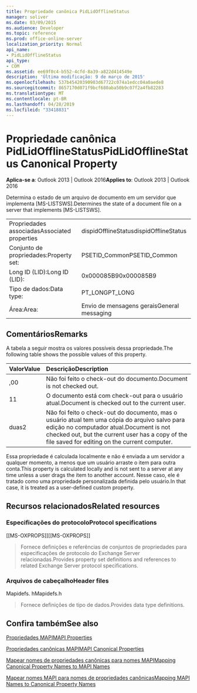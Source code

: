 ```yaml
---
title: Propriedade canônica PidLidOfflineStatus
manager: soliver
ms.date: 03/09/2015
ms.audience: Developer
ms.topic: reference
ms.prod: office-online-server
localization_priority: Normal
api_name:
- PidLidOfflineStatus
api_type:
- COM
ms.assetid: ee69f0c4-b552-4cfd-8a39-a822d414549e
description: 'Última modificação: 9 de março de 2015'
ms.openlocfilehash: 537b45420390903d67722c074a1edcc04a0aede8
ms.sourcegitcommit: 8657170d071f9bcf680aba50b9c07f2a4fb82283
ms.translationtype: MT
ms.contentlocale: pt-BR
ms.lasthandoff: 04/28/2019
ms.locfileid: "33418831"
---
```

# <a name="pidlidofflinestatus-canonical-property"></a><span data-ttu-id="c9cb5-103">Propriedade canônica PidLidOfflineStatus</span><span class="sxs-lookup"><span data-stu-id="c9cb5-103">PidLidOfflineStatus Canonical Property</span></span>

  
  
<span data-ttu-id="c9cb5-104">**Aplica-se a**: Outlook 2013 | Outlook 2016</span><span class="sxs-lookup"><span data-stu-id="c9cb5-104">**Applies to**: Outlook 2013 | Outlook 2016</span></span> 
  
<span data-ttu-id="c9cb5-105">Determina o estado de um arquivo de documento em um servidor que implementa [MS-LISTSWS].</span><span class="sxs-lookup"><span data-stu-id="c9cb5-105">Determines the state of a document file on a server that implements [MS-LISTSWS].</span></span>
  
|||
|:-----|:-----|
|<span data-ttu-id="c9cb5-106">Propriedades associadas</span><span class="sxs-lookup"><span data-stu-id="c9cb5-106">Associated properties</span></span>  <br/> |<span data-ttu-id="c9cb5-107">dispidOfflineStatus</span><span class="sxs-lookup"><span data-stu-id="c9cb5-107">dispidOfflineStatus</span></span>  <br/> |
|<span data-ttu-id="c9cb5-108">Conjunto de propriedades:</span><span class="sxs-lookup"><span data-stu-id="c9cb5-108">Property set:</span></span>  <br/> |<span data-ttu-id="c9cb5-109">PSETID_Common</span><span class="sxs-lookup"><span data-stu-id="c9cb5-109">PSETID_Common</span></span>  <br/> |
|<span data-ttu-id="c9cb5-110">Long ID (LID):</span><span class="sxs-lookup"><span data-stu-id="c9cb5-110">Long ID (LID):</span></span>  <br/> |<span data-ttu-id="c9cb5-111">0x000085B9</span><span class="sxs-lookup"><span data-stu-id="c9cb5-111">0x000085B9</span></span>  <br/> |
|<span data-ttu-id="c9cb5-112">Tipo de dados:</span><span class="sxs-lookup"><span data-stu-id="c9cb5-112">Data type:</span></span>  <br/> |<span data-ttu-id="c9cb5-113">PT_LONG</span><span class="sxs-lookup"><span data-stu-id="c9cb5-113">PT_LONG</span></span>  <br/> |
|<span data-ttu-id="c9cb5-114">Área:</span><span class="sxs-lookup"><span data-stu-id="c9cb5-114">Area:</span></span>  <br/> |<span data-ttu-id="c9cb5-115">Envio de mensagens gerais</span><span class="sxs-lookup"><span data-stu-id="c9cb5-115">General messaging</span></span>  <br/> |
   
## <a name="remarks"></a><span data-ttu-id="c9cb5-116">Comentários</span><span class="sxs-lookup"><span data-stu-id="c9cb5-116">Remarks</span></span>

<span data-ttu-id="c9cb5-117">A tabela a seguir mostra os valores possíveis dessa propriedade.</span><span class="sxs-lookup"><span data-stu-id="c9cb5-117">The following table shows the possible values of this property.</span></span>
  
|<span data-ttu-id="c9cb5-118">**Valor**</span><span class="sxs-lookup"><span data-stu-id="c9cb5-118">**Value**</span></span>|<span data-ttu-id="c9cb5-119">**Descrição**</span><span class="sxs-lookup"><span data-stu-id="c9cb5-119">**Description**</span></span>|
|:-----|:-----|
|<span data-ttu-id="c9cb5-120">,0</span><span class="sxs-lookup"><span data-stu-id="c9cb5-120">0</span></span>  <br/> |<span data-ttu-id="c9cb5-121">Não foi feito o check-out do documento.</span><span class="sxs-lookup"><span data-stu-id="c9cb5-121">Document is not checked out.</span></span>  <br/> |
|<span data-ttu-id="c9cb5-122">1</span><span class="sxs-lookup"><span data-stu-id="c9cb5-122">1</span></span>  <br/> |<span data-ttu-id="c9cb5-123">O documento está com check-out para o usuário atual.</span><span class="sxs-lookup"><span data-stu-id="c9cb5-123">Document is checked out to the current user.</span></span>  <br/> |
|<span data-ttu-id="c9cb5-124">duas</span><span class="sxs-lookup"><span data-stu-id="c9cb5-124">2</span></span>  <br/> |<span data-ttu-id="c9cb5-125">Não foi feito o check-out do documento, mas o usuário atual tem uma cópia do arquivo salvo para edição no computador atual.</span><span class="sxs-lookup"><span data-stu-id="c9cb5-125">Document is not checked out, but the current user has a copy of the file saved for editing on the current computer.</span></span>  <br/> |
   
<span data-ttu-id="c9cb5-126">Essa propriedade é calculada localmente e não é enviada a um servidor a qualquer momento, a menos que um usuário arraste o item para outra conta.</span><span class="sxs-lookup"><span data-stu-id="c9cb5-126">This property is calculated locally and is not sent to a server at any time unless a user drags the item to another account.</span></span> <span data-ttu-id="c9cb5-127">Nesse caso, ele é tratado como uma propriedade personalizada definida pelo usuário.</span><span class="sxs-lookup"><span data-stu-id="c9cb5-127">In that case, it is treated as a user-defined custom property.</span></span>
  
## <a name="related-resources"></a><span data-ttu-id="c9cb5-128">Recursos relacionados</span><span class="sxs-lookup"><span data-stu-id="c9cb5-128">Related resources</span></span>

### <a name="protocol-specifications"></a><span data-ttu-id="c9cb5-129">Especificações do protocolo</span><span class="sxs-lookup"><span data-stu-id="c9cb5-129">Protocol specifications</span></span>

<span data-ttu-id="c9cb5-130">[[MS-OXPROPS]]</span><span class="sxs-lookup"><span data-stu-id="c9cb5-130">[[MS-OXPROPS]]</span></span> 
  
> <span data-ttu-id="c9cb5-131">Fornece definições e referências de conjuntos de propriedades para especificações de protocolo do Exchange Server relacionadas.</span><span class="sxs-lookup"><span data-stu-id="c9cb5-131">Provides property set definitions and references to related Exchange Server protocol specifications.</span></span>
    
### <a name="header-files"></a><span data-ttu-id="c9cb5-132">Arquivos de cabeçalho</span><span class="sxs-lookup"><span data-stu-id="c9cb5-132">Header files</span></span>

<span data-ttu-id="c9cb5-133">Mapidefs. h</span><span class="sxs-lookup"><span data-stu-id="c9cb5-133">Mapidefs.h</span></span>
  
> <span data-ttu-id="c9cb5-134">Fornece definições de tipo de dados.</span><span class="sxs-lookup"><span data-stu-id="c9cb5-134">Provides data type definitions.</span></span>
    
## <a name="see-also"></a><span data-ttu-id="c9cb5-135">Confira também</span><span class="sxs-lookup"><span data-stu-id="c9cb5-135">See also</span></span>



[<span data-ttu-id="c9cb5-136">Propriedades MAPI</span><span class="sxs-lookup"><span data-stu-id="c9cb5-136">MAPI Properties</span></span>](mapi-properties.md)
  
[<span data-ttu-id="c9cb5-137">Propriedades canônicas MAPI</span><span class="sxs-lookup"><span data-stu-id="c9cb5-137">MAPI Canonical Properties</span></span>](mapi-canonical-properties.md)
  
[<span data-ttu-id="c9cb5-138">Mapear nomes de propriedades canônicas para nomes MAPI</span><span class="sxs-lookup"><span data-stu-id="c9cb5-138">Mapping Canonical Property Names to MAPI Names</span></span>](mapping-canonical-property-names-to-mapi-names.md)
  
[<span data-ttu-id="c9cb5-139">Mapear nomes MAPI para nomes de propriedades canônicas</span><span class="sxs-lookup"><span data-stu-id="c9cb5-139">Mapping MAPI Names to Canonical Property Names</span></span>](mapping-mapi-names-to-canonical-property-names.md)

